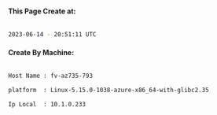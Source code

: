 
   
#### This Page Create at:

```bash

2023-06-14 - 20:51:11 UTC

```

#### Create By Machine:

```bash

Host Name : fv-az735-793

platform  : Linux-5.15.0-1038-azure-x86_64-with-glibc2.35

Ip Local  : 10.1.0.233

```

